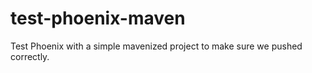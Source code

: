 test-phoenix-maven
==================

Test Phoenix with a simple mavenized project to make sure we pushed correctly.